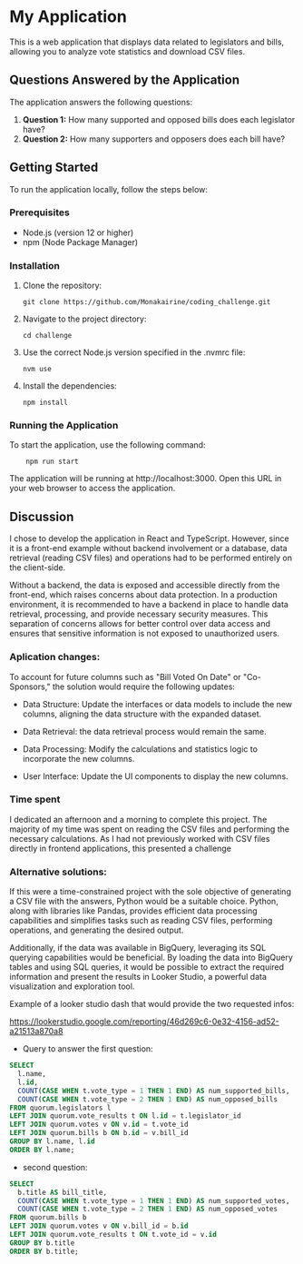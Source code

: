# My Application

This is a web application that displays data related to legislators and bills, allowing you to analyze vote statistics and download CSV files.

## Questions Answered by the Application

The application answers the following questions:

1. **Question 1:** How many supported and opposed bills does each legislator have?
2. **Question 2:** How many supporters and opposers does each bill have?

## Getting Started

To run the application locally, follow the steps below:

### Prerequisites

- Node.js (version 12 or higher)
- npm (Node Package Manager)

### Installation

1. Clone the repository:

   ```shell
   git clone https://github.com/Monakairine/coding_challenge.git
   ```
2. Navigate to the project directory:
   ```shell
   cd challenge
   ```
3. Use the correct Node.js version specified in the .nvmrc file:
    ```shell
    nvm use
    ```
4. Install the dependencies:
     ```shell
    npm install
    ```

### Running the Application

To start the application, use the following command:

```shell
    npm run start
```

The application will be running at http://localhost:3000. Open this URL in your web browser to access the application.


## Discussion

I chose to develop the application in React and TypeScript. However, since it is a front-end example without backend involvement or a database, data retrieval (reading CSV files) and operations had to be performed entirely on the client-side. 

Without a backend, the data is exposed and accessible directly from the front-end, which raises concerns about data protection. In a production environment, it is recommended to have a backend in place to handle data retrieval, processing, and provide necessary security measures. This separation of concerns allows for better control over data access and ensures that sensitive information is not exposed to unauthorized users.

### Aplication changes:

To account for future columns such as "Bill Voted On Date" or "Co-Sponsors," the solution would require the following updates:

- Data Structure: Update the interfaces or data models to include the new columns, aligning the data structure with the expanded dataset.

- Data Retrieval: the data retrieval process would remain the same.

- Data Processing: Modify the calculations and statistics logic to incorporate the new columns. 

- User Interface: Update the UI components to display the new columns.


### Time spent

I dedicated an afternoon and a morning to complete this project. The majority of my time was spent on reading the CSV files and performing the necessary calculations. As I had not previously worked with CSV files directly in frontend applications, this presented a challenge 
### Alternative solutions:

If this were a time-constrained project with the sole objective of generating a CSV file with the answers, Python would be a suitable choice. Python, along with libraries like Pandas, provides efficient data processing capabilities and simplifies tasks such as reading CSV files, performing operations, and generating the desired output.

Additionally, if the data was available in BigQuery, leveraging its SQL querying capabilities would be beneficial. By loading the data into BigQuery tables and using SQL queries, it would be possible to extract the required information and present the results in Looker Studio, a powerful data visualization and exploration tool.

Example of a looker studio dash that would provide the two requested infos:

https://lookerstudio.google.com/reporting/46d269c6-0e32-4156-ad52-a21513a870a8

- Query to answer the first question:
```SQL
SELECT
  l.name,
  l.id,
  COUNT(CASE WHEN t.vote_type = 1 THEN 1 END) AS num_supported_bills,
  COUNT(CASE WHEN t.vote_type = 2 THEN 1 END) AS num_opposed_bills
FROM quorum.legislators l
LEFT JOIN quorum.vote_results t ON l.id = t.legislator_id
LEFT JOIN quorum.votes v ON v.id = t.vote_id
LEFT JOIN quorum.bills b ON b.id = v.bill_id
GROUP BY l.name, l.id
ORDER BY l.name;
```

- second question:
```SQL
SELECT
  b.title AS bill_title,
  COUNT(CASE WHEN t.vote_type = 1 THEN 1 END) AS num_supported_votes,
  COUNT(CASE WHEN t.vote_type = 2 THEN 1 END) AS num_opposed_votes
FROM quorum.bills b
LEFT JOIN quorum.votes v ON v.bill_id = b.id
LEFT JOIN quorum.vote_results t ON t.vote_id = v.id
GROUP BY b.title
ORDER BY b.title;

```


